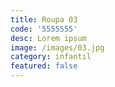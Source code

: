 ```yaml
---
title: Roupa 03
code: '5555555'
desc: Lorem ipsum
image: /images/03.jpg
category: infantil
featured: false
---
```

